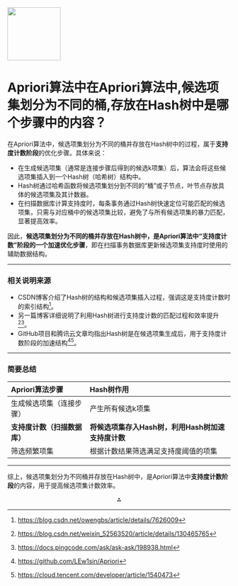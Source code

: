 <img src="https://r2cdn.perplexity.ai/pplx-full-logo-primary-dark%402x.png" class="logo" width="120"/>

# Apriori算法中在Apriori算法中,候选项集划分为不同的桶,存放在Hash树中是哪个步骤中的内容？

在Apriori算法中，候选项集划分为不同的桶并存放在Hash树中的过程，属于**支持度计数阶段**的优化步骤。具体来说：

- 在生成候选项集（通常是连接步骤后得到的候选k项集）后，算法会将这些候选项集插入到一个Hash树（哈希树）结构中。
- Hash树通过哈希函数将候选项集划分到不同的“桶”或子节点，叶节点存放具体的候选项集及其计数器。
- 在扫描数据库计算支持度时，每条事务通过Hash树快速定位可能匹配的候选项集，只需与对应桶中的候选项集比较，避免了与所有候选项集的暴力匹配，显著提高效率。

因此，**候选项集划分为不同的桶并存放在Hash树中，是Apriori算法中“支持度计数”阶段的一个加速优化步骤**，即在扫描事务数据库更新候选项集支持度时使用的辅助数据结构。

---

### 相关说明来源

- CSDN博客介绍了Hash树的结构和候选项集插入过程，强调这是支持度计数时的索引结构[^1]。
- 另一篇博客详细说明了利用Hash树进行支持度计数的匹配过程和效率提升[^2][^5]。
- GitHub项目和腾讯云文章均指出Hash树是在候选项集生成后，用于支持度计数阶段的加速结构[^6][^7]。

---

### 简要总结

| Apriori算法步骤 | Hash树作用 |
| :-- | :-- |
| 生成候选项集（连接步骤） | 产生所有候选k项集 |
| **支持度计数（扫描数据库）** | **将候选项集存入Hash树，利用Hash树加速支持度计数** |
| 筛选频繁项集 | 根据计数结果筛选满足支持度阈值的项集 |


---

综上，候选项集划分为不同桶并存放在Hash树中，是Apriori算法中**支持度计数阶段**的内容，用于提高候选项集计数效率。

<div style="text-align: center">⁂</div>

[^1]: https://blog.csdn.net/owengbs/article/details/7626009

[^2]: https://blog.csdn.net/weixin_52563520/article/details/130465765

[^3]: https://transwarpio.github.io/teaching_ml/2016/07/04/%E5%85%B3%E8%81%94%E8%A7%84%E5%88%99%E6%8C%96%E6%8E%98%E5%9F%BA%E7%A1%80%E7%AF%87/

[^4]: https://www.cnblogs.com/likui360/p/7721806.html

[^5]: https://docs.pingcode.com/ask/ask-ask/198938.html

[^6]: https://github.com/LEw1sin/Apriori

[^7]: https://cloud.tencent.com/developer/article/1540473

[^8]: https://fuxi.163.com/database/270

